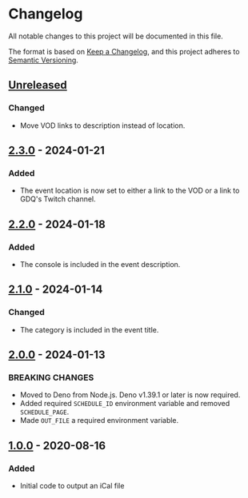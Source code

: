 # Changelog

All notable changes to this project will be documented in this file.

The format is based on [Keep a Changelog](https://keepachangelog.com/en/1.0.0/),
and this project adheres to
[Semantic Versioning](https://semver.org/spec/v2.0.0.html).

## [Unreleased]

### Changed

- Move VOD links to description instead of location.

## [2.3.0] - 2024-01-21

### Added

- The event location is now set to either a link to the VOD or a link to GDQ's
  Twitch channel.

## [2.2.0] - 2024-01-18

### Added

- The console is included in the event description.

## [2.1.0] - 2024-01-14

### Changed

- The category is included in the event title.

## [2.0.0] - 2024-01-13

### BREAKING CHANGES

- Moved to Deno from Node.js. Deno v1.39.1 or later is now required.
- Added required `SCHEDULE_ID` environment variable and removed `SCHEDULE_PAGE`.
- Made `OUT_FILE` a required environment variable.

## [1.0.0] - 2020-08-16

### Added

- Initial code to output an iCal file

[unreleased]: https://github.com/jordanbtucker/gdq-ical/commits/main/
[1.0.0]: https://github.com/jordanbtucker/gdq-ical/releases/tag/v1.0.0
[2.0.0]: https://github.com/jordanbtucker/gdq-ical/releases/tag/v2.0.0
[2.1.0]: https://github.com/jordanbtucker/gdq-ical/releases/tag/v2.1.0
[2.2.0]: https://github.com/jordanbtucker/gdq-ical/releases/tag/v2.2.0
[2.3.0]: https://github.com/jordanbtucker/gdq-ical/releases/tag/v2.3.0
